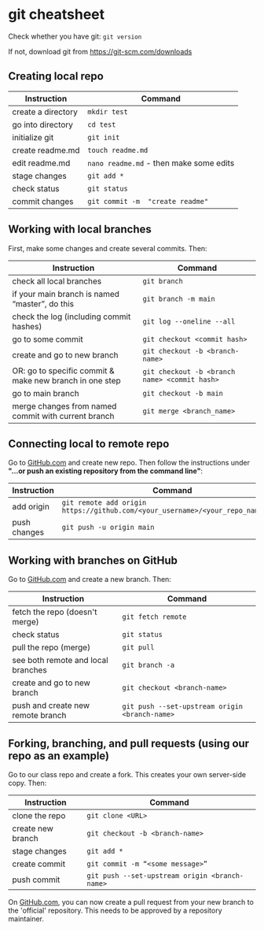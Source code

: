 # git cheatsheet

Check whether you have git: `git version`

If not, download git from https://git-scm.com/downloads


## Creating local repo

| Instruction | Command |
|-----------|-----------|
| create a directory | `mkdir test` |
| go into directory | `cd test` |
| initialize git | `git init` |
| create readme.md | `touch readme.md` |
| edit readme.md | `nano readme.md` - then make some edits |
| stage changes | `git add *` |
| check status | `git status` |
| commit changes | `git commit -m  "create readme"` |

## Working with local branches

First, make some changes and create several commits. Then:

| Instruction | Command |
|---------|-------------|
| check all local branches | `git branch` |
| if your main branch is named “master”, do this | `git branch -m main` |
| check the log (including commit hashes) | `git log --oneline --all` |
| go to some commit | `git checkout <commit hash>` |
| create and go to new branch | `git checkout -b <branch-name>` |
| OR: go to specific commit & make new branch in one step | `git checkout -b <branch name> <commit hash>` |
| go to main branch | `git checkout -b main` |
| merge changes from named commit with current branch | `git merge <branch_name>` |

## Connecting local to remote repo

Go to [GitHub.com](https://github.com/) and create new repo. Then follow the instructions under **"…or push an existing repository from the command line"**:

| Instruction | Command |
|---------|-------------|
| add origin | `git remote add origin https://github.com/<your_username>/<your_repo_name>.git` |
| push changes | `git push -u origin main`

## Working with branches on GitHub

Go to [GitHub.com](https://github.com/) and create a new branch. Then:

| Instruction | Command |
|---------|-------------|
| fetch the repo (doesn't merge) | `git fetch remote` |
| check status | `git status` |
| pull the repo (merge) | `git pull` |
| see both remote and local branches | `git branch -a` |
| create and go to new branch | `git checkout <branch-name>` |
| push and create new remote branch | `git push --set-upstream origin <branch-name>` |


## Forking, branching, and pull requests (using our repo as an example)

Go to our class repo and create a fork. This creates your own server-side copy. Then:

| Instruction | Command |
|---------|-------------|
| clone the repo | `git clone <URL>` | 
| create new branch | `git checkout -b <branch-name>` |
| stage changes | `git add *` |
| create commit | `git commit -m “<some message>”` |
| push commit |  `git push --set-upstream origin <branch-name>` |

On [GitHub.com](https://github.com/), you can now create a pull request from your new branch to the 'official' repository. This needs to be approved by a repository maintainer.
